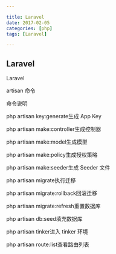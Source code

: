 ```yaml
---

title: Laravel
date: 2017-02-05
categories: [php]
tags: [Laravel]

---
```






## Laravel



Laravel

artisan 命令

命令说明

php artisan key:generate生成 App Key

php artisan make:controller生成控制器

php artisan make:model生成模型

php artisan make:policy生成授权策略

php artisan make:seeder生成 Seeder 文件

php artisan migrate执行迁移

php artisan migrate:rollback回滚迁移

php artisan migrate:refresh重置数据库

php artisan db:seed填充数据库

php artisan tinker进入 tinker 环境

php artisan route:list查看路由列表
